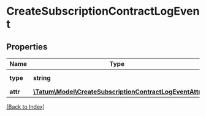 # CreateSubscriptionContractLogEvent

## Properties

Name | Type | Description | Notes
------------ | ------------- | ------------- | -------------
**type** | **string** | Type of the subscription. |
**attr** | [**\Tatum\Model\CreateSubscriptionContractLogEventAttr**](CreateSubscriptionContractLogEventAttr.md) |  |

[[Back to Index]](../index.md)
